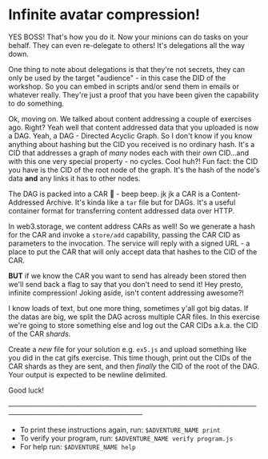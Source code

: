 # Infinite avatar compression!

YES BOSS! That's how you do it. Now your minions can do tasks on your behalf. They can even re-delegate to others! It's delegations all the way down.

One thing to note about delegations is that they're not secrets, they can only be used by the target "audience" - in this case the DID of the workshop. So you can embed in scripts and/or send them in emails or whatever really. They're just a proof that you have been given the capability to do something.

Ok, moving on. We talked about content addressing a couple of exercises ago. Right? Yeah well that content addressed data that you uploaded is now a DAG. Yeah, a DAG - Directed Acyclic Graph. So I don't know if you know anything about hashing but the CID you received is no ordinary hash. It's a CID that addresses a graph of _many_ nodes each with their _own_ CID...and with this one very special property - no cycles. Cool huh?! Fun fact: the CID you have is the CID of the root node of the graph. It's the hash of the node's data **and** any links it has to other nodes.

The DAG is packed into a CAR 🚗 - beep beep. jk jk a CAR is a Content-Addressed Archive. It's kinda like a `tar` file but for DAGs. It's a useful container format for transferring content addressed data over HTTP.

In web3.storage, we content address CARs as well! So we generate a hash for the CAR and invoke a `store/add` capability, passing the CAR CID as parameters to the invocation. The service will reply with a signed URL - a place to put the CAR that will only accept data that hashes to the CID of the CAR.

**BUT** if we know the CAR you want to send has already been stored then we'll send back a flag to say that you don't need to send it! Hey presto, infinite compression! Joking aside, isn't content addressing awesome?!

I know loads of text, but one more thing, sometimes y'all got big datas. If the datas are big, we split the DAG across multiple CAR files. In this exercise we're going to store something else and log out the CAR CIDs a.k.a. the CID of the CAR _shards_.

Create a _new_ file for your solution e.g. `ex5.js` and upload something like you did in the cat gifs exercise. This time though, print out the CIDs of the CAR shards as they are sent, and then _finally_ the CID of the root of the DAG. Your output is expected to be newline delimited.

Good luck!

─────────────────────────────────────────────────────────────────────────────
* To print these instructions again, run: `$ADVENTURE_NAME print`
* To verify your program, run: `$ADVENTURE_NAME verify program.js`
* For help run: `$ADVENTURE_NAME help`
